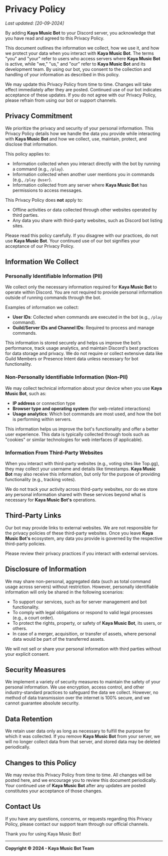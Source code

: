# Privacy Policy

_Last updated: [20-09-2024]_

By adding **Kaya Music Bot** to your Discord server, you acknowledge that you have read and agreed to this Privacy Policy.

This document outlines the information we collect, how we use it, and how we protect your data when you interact with **Kaya Music Bot**. The terms "you" and "your" refer to users who access servers where **Kaya Music Bot** is active, while "we," "us," and "our" refer to **Kaya Music Bot** and its development team. By using our bot, you consent to the collection and handling of your information as described in this policy.

We may update this Privacy Policy from time to time. Changes will take effect immediately after they are posted. Continued use of our bot indicates acceptance of these updates. If you do not agree with our Privacy Policy, please refrain from using our bot or support channels.

## Privacy Commitment

We prioritize the privacy and security of your personal information. This Privacy Policy details how we handle the data you provide while interacting with **Kaya Music Bot** and how we collect, use, maintain, protect, and disclose that information.

This policy applies to:
- Information collected when you interact directly with the bot by running a command (e.g., `/play`).
- Information collected when another user mentions you in commands (e.g., `/play @user`).
- Information collected from any server where **Kaya Music Bot** has permissions to access messages.

This Privacy Policy does **not** apply to:
- Offline activities or data collected through other websites operated by third parties.
- Any data you share with third-party websites, such as Discord bot listing sites.

Please read this policy carefully. If you disagree with our practices, do not use **Kaya Music Bot**. Your continued use of our bot signifies your acceptance of our Privacy Policy.

## Information We Collect

### Personally Identifiable Information (PII)
We collect only the necessary information required for **Kaya Music Bot** to operate within Discord. You are not required to provide personal information outside of running commands through the bot.

Examples of information we collect:
- **User IDs**: Collected when commands are executed in the bot (e.g., `/play` command).
- **Guild/Server IDs and Channel IDs**: Required to process and manage commands.
  
This information is stored securely and helps us improve the bot’s performance, track usage analytics, and maintain Discord's best practices for data storage and privacy. We do not require or collect extensive data like Guild Members or Presence Intent data unless necessary for bot functionality.

### Non-Personally Identifiable Information (Non-PII)
We may collect technical information about your device when you use **Kaya Music Bot**, such as:
- **IP address** or connection type
- **Browser type and operating system** (for web-related interactions)
- **Usage analytics**: Which bot commands are most used, and how the bot is performing within servers.

This information helps us improve the bot's functionality and offer a better user experience. This data is typically collected through tools such as "cookies" or similar technologies for web interfaces (if applicable).

### Information From Third-Party Websites
When you interact with third-party websites (e.g., voting sites like Top.gg), they may collect your username and details like timestamps. **Kaya Music Bot** may also receive this information, but only for the purpose of providing functionality (e.g., tracking votes).

We do not track your activity across third-party websites, nor do we store any personal information shared with these services beyond what is necessary for **Kaya Music Bot's** operations.

## Third-Party Links

Our bot may provide links to external websites. We are not responsible for the privacy policies of these third-party websites. Once you leave **Kaya Music Bot's** ecosystem, any data you provide is governed by the respective third-party policies.

Please review their privacy practices if you interact with external services.

## Disclosure of Information

We may share non-personal, aggregated data (such as total command usage across servers) without restriction. However, personally identifiable information will only be shared in the following scenarios:
- To support our services, such as for server management and bot functionality.
- To comply with legal obligations or respond to valid legal processes (e.g., a court order).
- To protect the rights, property, or safety of **Kaya Music Bot**, its users, or others.
- In case of a merger, acquisition, or transfer of assets, where personal data would be part of the transferred assets.

We will not sell or share your personal information with third parties without your explicit consent.

## Security Measures

We implement a variety of security measures to maintain the safety of your personal information. We use encryption, access control, and other industry-standard practices to safeguard the data we collect. However, no method of data transmission over the internet is 100% secure, and we cannot guarantee absolute security.

## Data Retention

We retain user data only as long as necessary to fulfill the purpose for which it was collected. If you remove **Kaya Music Bot** from your server, we will no longer collect data from that server, and stored data may be deleted periodically.

## Changes to this Policy

We may revise this Privacy Policy from time to time. All changes will be posted here, and we encourage you to review this document periodically. Your continued use of **Kaya Music Bot** after any updates are posted constitutes your acceptance of those changes.

## Contact Us

If you have any questions, concerns, or requests regarding this Privacy Policy, please contact our support team through our official channels.

Thank you for using Kaya Music Bot!

---

**Copyright © 2024 - Kaya Music Bot Team**
